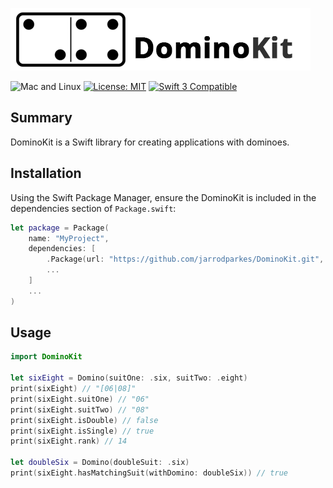 ![DominoKit](https://raw.githubusercontent.com/jarrodparkes/DominoKit/assets/domino-kit.png "Domino Kit")

<img src="https://img.shields.io/badge/os-mac | linux-blue.svg?style=flat" alt="Mac and Linux" />
<a href="https://raw.githubusercontent.com/jarrodparkes/DominoKit/master/LICENSE"><img src="http://img.shields.io/badge/license-MIT-blue.svg?style=flat" alt="License: MIT" /></a>
<a href="https://developer.apple.com/swift"><img src="https://img.shields.io/badge/swift3-compatible-orange.svg?style=flat" alt="Swift 3 Compatible" /></a>

## Summary

DominoKit is a Swift library for creating applications with dominoes.

## Installation

Using the Swift Package Manager, ensure the DominoKit is included in the dependencies section of `Package.swift`:

```swift
let package = Package(
    name: "MyProject",
    dependencies: [
        .Package(url: "https://github.com/jarrodparkes/DominoKit.git", majorVersion: 1),
        ...
    ]
    ...
)
```

## Usage

```swift
import DominoKit

let sixEight = Domino(suitOne: .six, suitTwo: .eight)
print(sixEight) // "[06|08]"
print(sixEight.suitOne) // "06"
print(sixEight.suitTwo) // "08"
print(sixEight.isDouble) // false
print(sixEight.isSingle) // true
print(sixEight.rank) // 14

let doubleSix = Domino(doubleSuit: .six)
print(sixEight.hasMatchingSuit(withDomino: doubleSix)) // true
```
